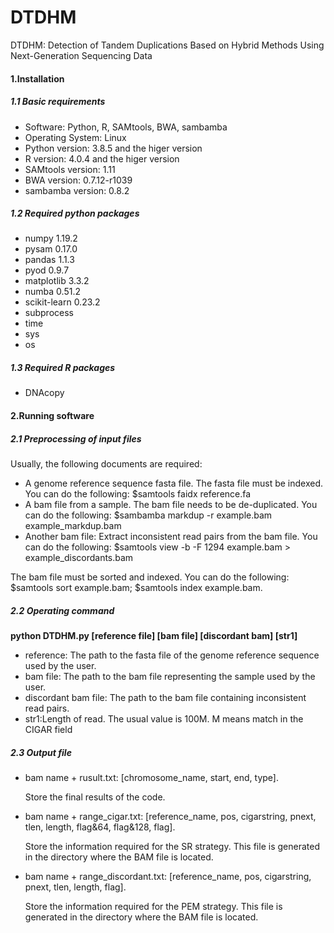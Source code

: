 # **DTDHM**

DTDHM: Detection of Tandem Duplications Based on Hybrid Methods Using Next-Generation Sequencing Data 

#### 1.Installation

##### 1.1 Basic requirements

- Software: Python, R, SAMtools, BWA, sambamba
- Operating System: Linux
- Python version: 3.8.5 and the higer version
- R version: 4.0.4 and the higer version
- SAMtools version: 1.11
- BWA version: 0.7.12-r1039 
- sambamba version: 0.8.2

##### 1.2 Required python packages

- numpy 1.19.2
- pysam 0.17.0
- pandas 1.1.3
- pyod 0.9.7
- matplotlib 3.3.2
- numba 0.51.2
- scikit-learn 0.23.2
- subprocess
- time
- sys
- os

##### 1.3 Required R packages

- DNAcopy

#### 2.Running software

##### 2.1 Preprocessing of input files

Usually, the following documents are required:

- A genome reference sequence fasta file. The fasta file must be indexed. You can do the following: $samtools faidx reference.fa
- A bam file from a sample. 
  The bam file needs to be de-duplicated. You can do the following: $sambamba markdup -r example.bam example_markdup.bam
- Another bam file: Extract inconsistent read pairs from the bam file. You can do the following: $samtools view -b -F 1294 example.bam > example_discordants.bam

The bam file must be sorted and indexed. You can do the following: $samtools sort example.bam; $samtools index example.bam.

##### 2.2 Operating command

**python DTDHM.py [reference file] [bam file] [discordant bam] [str1]**

- reference: The path to the fasta file of the genome reference sequence used by the user.
- bam file: The path to the bam file representing the sample used by the user.
- discordant bam file: The path to the bam file containing inconsistent read pairs.
- str1:Length of read. The usual value is 100M. M means match in the CIGAR field

##### 2.3 Output file

- bam name + rusult.txt: [chromosome_name, start, end, type].
  
  Store the final results of the code.
  
- bam name + range_cigar.txt: [reference_name, pos, cigarstring, pnext, tlen, length, flag&64, flag&128, flag].
  
  Store the information required for the SR strategy. This file is generated in the directory where the BAM file is located.
  
- bam name + range_discordant.txt: [reference_name, pos, cigarstring, pnext, tlen, length, flag].
  
  Store the information required for the PEM strategy. This file is generated in the directory where the BAM file is located.

